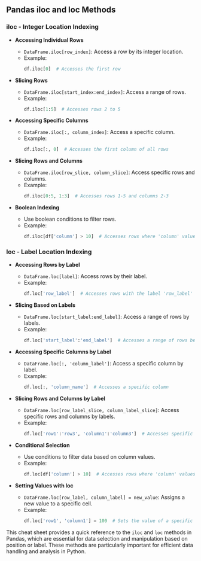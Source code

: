 ## Pandas iloc and loc Methods

### iloc - Integer Location Indexing
- **Accessing Individual Rows**
  - `DataFrame.iloc[row_index]`: Access a row by its integer location.
  - Example: 
    ```python
    df.iloc[0]  # Accesses the first row
    ```

- **Slicing Rows**
  - `DataFrame.iloc[start_index:end_index]`: Access a range of rows.
  - Example: 
    ```python
    df.iloc[1:5]  # Accesses rows 2 to 5
    ```

- **Accessing Specific Columns**
  - `DataFrame.iloc[:, column_index]`: Access a specific column.
  - Example: 
    ```python
    df.iloc[:, 0]  # Accesses the first column of all rows
    ```

- **Slicing Rows and Columns**
  - `DataFrame.iloc[row_slice, column_slice]`: Access specific rows and columns.
  - Example: 
    ```python
    df.iloc[0:5, 1:3]  # Accesses rows 1-5 and columns 2-3
    ```

- **Boolean Indexing**
  - Use boolean conditions to filter rows.
  - Example: 
    ```python
    df.iloc[df['column'] > 10]  # Accesses rows where 'column' values are greater than 10
    ```

### loc - Label Location Indexing
- **Accessing Rows by Label**
  - `DataFrame.loc[label]`: Access rows by their label.
  - Example: 
    ```python
    df.loc['row_label']  # Accesses rows with the label 'row_label'
    ```

- **Slicing Based on Labels**
  - `DataFrame.loc[start_label:end_label]`: Access a range of rows by labels.
  - Example: 
    ```python
    df.loc['start_label':'end_label']  # Accesses a range of rows between specified labels
    ```

- **Accessing Specific Columns by Label**
  - `DataFrame.loc[:, 'column_label']`: Access a specific column by label.
  - Example: 
    ```python
    df.loc[:, 'column_name']  # Accesses a specific column
    ```

- **Slicing Rows and Columns by Label**
  - `DataFrame.loc[row_label_slice, column_label_slice]`: Access specific rows and columns by labels.
  - Example: 
    ```python
    df.loc['row1':'row3', 'column1':'column3']  # Accesses specific rows and columns
    ```

- **Conditional Selection**
  - Use conditions to filter data based on column values.
  - Example: 
    ```python
    df.loc[df['column'] > 10]  # Accesses rows where 'column' values are greater than 10
    ```

- **Setting Values with loc**
  - `DataFrame.loc[row_label, column_label] = new_value`: Assigns a new value to a specific cell.
  - Example: 
    ```python
    df.loc['row1', 'column1'] = 100  # Sets the value of a specific cell to 100
    ```

This cheat sheet provides a quick reference to the `iloc` and `loc` methods in Pandas, which are essential for data selection and manipulation based on position or label. These methods are particularly important for efficient data handling and analysis in Python.
